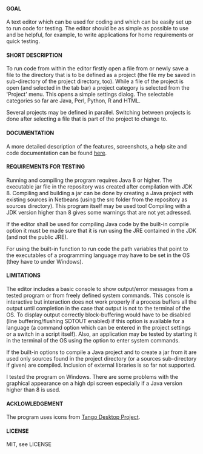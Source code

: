 <h4>GOAL</h4>
<p>
A text editor which can be used for coding and which can be easily set up to run code for
testing. The editor should be as simple as possible to use and be helpful, for example, to
write applications for home requirements or quick testing.
<br>
<h4>SHORT DESCRIPTION</h4>
<p>
To run code from within the editor firstly open a file from or newly save a file to the
directory that is to be defined as a project (the file my be saved in sub-directory of the
project directory, too). While a file of the project is open (and selected in the tab bar)
a project category is selected from the 'Project' menu. This opens a simple settings dialog.
The selectable categories so far are Java, Perl, Python, R and HTML.
<p>
Several projects may be defined in parallel. Switching between projects is done after
selecting a file that is part of the project to change to.
<br>
<h4>DOCUMENTATION</h4>
<p>
A more detailed description of the features, screenshots, a help site and code documentation
can be found <a href="https://eadgyth.github.io/Programming-Editor/">here</a>.
<br>
<h4>REQUIREMENTS FOR TESTING</h4>
<p>
Running and compiling the program requires Java 8 or higher. The executable jar file in the
repository was created after compilation with JDK 8. Compiling and building a jar can be done
by creating a Java project with existing sources in Netbeans (using the src folder from the
repository as sources directory). This program itself may be used too! Compiling with a JDK
version higher than 8 gives some warnings that are not yet adressed.
<p>
If the editor shall be used for compiling Java code by the built-in compile option it must be
made sure that it is run using the JRE contained in the JDK (and not the public JRE).
<p>
For using the built-in function to run code the path variables that point to the executables
of a programming language may have to be set in the OS (they have to under Windows).
<br>
<h4>LIMITATIONS</h4>
<p>
The editor includes a basic console to show output/error messages from a tested program
or from freely defined system commands. This console is interactive but interaction does
not work properly if a process buffers all the output until completion in the case that
output is not to the terminal of the OS. To display output correctly block-buffering would
have to be disabled (line buffering/flushing SDTOUT enabled) if this option is available for
a language (a command option which can be entered in the project settings or a switch in a
script itself). Also, an application may be tested by starting it in the terminal of the OS
using the option to enter system commands.
<p>
If the built-in options to compile a Java project and to create a jar from it are used only
sources found in the project directory (or a sources sub-directory if given) are compiled.
Inclusion of external libraries is so far not supported.
<p>
I tested the program on Windows. There are some problems with the graphical appearance on
a high dpi screen especially if a Java version higher than 8 is used.
<br>
<h4>ACKLOWLEDGEMENT</h4>
<p>
The program uses icons from
<a href="https://github.com/Distrotech/tango-icon-theme">Tango Desktop Project</a>.
<br>
<h4>LICENSE</h4>
<p>
MIT, see LICENSE<br>
